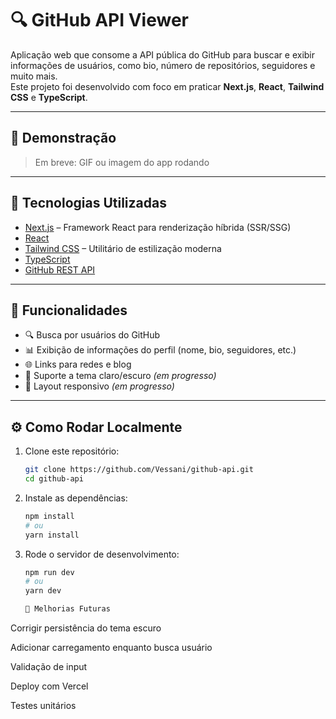 # 🔍 GitHub API Viewer

Aplicação web que consome a API pública do GitHub para buscar e exibir informações de usuários, como bio, número de repositórios, seguidores e muito mais.  
Este projeto foi desenvolvido com foco em praticar **Next.js**, **React**, **Tailwind CSS** e **TypeScript**.

---

## 📸 Demonstração

> Em breve: GIF ou imagem do app rodando

---

## 🚀 Tecnologias Utilizadas

- [Next.js](https://nextjs.org/) – Framework React para renderização híbrida (SSR/SSG)
- [React](https://reactjs.org/)
- [Tailwind CSS](https://tailwindcss.com/) – Utilitário de estilização moderna
- [TypeScript](https://www.typescriptlang.org/)
- [GitHub REST API](https://docs.github.com/en/rest)

---

## 🧠 Funcionalidades

- 🔍 Busca por usuários do GitHub
- 📊 Exibição de informações do perfil (nome, bio, seguidores, etc.)
- 🌐 Links para redes e blog
- 🌙 Suporte a tema claro/escuro *(em progresso)*
- 📱 Layout responsivo *(em progresso)*

---

## ⚙️ Como Rodar Localmente

1. Clone este repositório:
   ```bash
   git clone https://github.com/Vessani/github-api.git
   cd github-api
2. Instale as dependências:
    ```bash
    npm install
    # ou
    yarn install    
3. Rode o servidor de desenvolvimento:    
    ```bash
    npm run dev
    # ou
    yarn dev

   🧪 Melhorias Futuras
 Corrigir persistência do tema escuro

 Adicionar carregamento enquanto busca usuário

 Validação de input

 Deploy com Vercel

 Testes unitários


